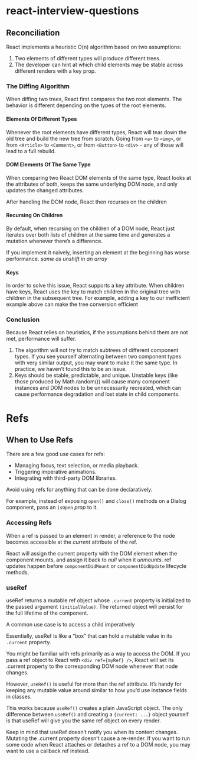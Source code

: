 # react-interview-questions

## Reconciliation

React implements a heuristic O(n) algorithm based on two assumptions:

1. Two elements of different types will produce different trees.
1. The developer can hint at which child elements may be stable across different renders with a key prop.

### The Diffing Algorithm

When diffing two trees, React first compares the two root elements. The behavior is different depending on the types of the root elements.

#### Elements Of Different Types

Whenever the root elements have different types, React will tear down the old tree and build the new tree from scratch. Going from `<a>` to `<img>`, or from `<Article>` to `<Comment>`, or from `<Button>` to `<div>` - any of those will lead to a full rebuild.

#### DOM Elements Of The Same Type

When comparing two React DOM elements of the same type, React looks at the attributes of both, keeps the same underlying DOM node, and only updates the changed attributes.

After handling the DOM node, React then recurses on the children

#### Recursing On Children

By default, when recursing on the children of a DOM node, React just iterates over both lists of children at the same time and generates a mutation whenever there’s a difference.

If you implement it naively, inserting an element at the beginning has worse performance. *same as unshift in an array*

#### Keys

In order to solve this issue, React supports a key attribute. When children have keys, React uses the key to match children in the original tree with children in the subsequent tree. For example, adding a key to our inefficient example above can make the tree conversion efficient

### Conclusion

Because React relies on heuristics, if the assumptions behind them are not met, performance will suffer.

1. The algorithm will not try to match subtrees of different component types. If you see yourself alternating between two component types with very similar output, you may want to make it the same type. In practice, we haven’t found this to be an issue.
1. Keys should be stable, predictable, and unique. Unstable keys (like those produced by Math.random()) will cause many component instances and DOM nodes to be unnecessarily recreated, which can cause performance degradation and lost state in child components.


# Refs

## When to Use Refs

There are a few good use cases for refs:

- Managing focus, text selection, or media playback.
- Triggering imperative animations.
- Integrating with third-party DOM libraries.

Avoid using refs for anything that can be done declaratively.

For example, instead of exposing `open()` and `close()` methods on a Dialog component, pass an `isOpen` *prop* to it.

### Accessing Refs

When a ref is passed to an element in render, a reference to the node becomes accessible at the *current* attribute of the ref.

React will assign the current property with the DOM element when the component mounts, and assign it back to *null* when it _unmounts_. ref updates happen before `componentDidMount` or `componentDidUpdate` lifecycle methods.

### useRef

useRef returns a mutable ref object whose `.current` property is initialized to the passed argument `(initialValue)`. The returned object will persist for the full lifetime of the component.

A common use case is to access a child imperatively

Essentially, useRef is like a “box” that can hold a mutable value in its `.current` property.

You might be familiar with refs primarily as a way to access the DOM. If you pass a ref object to React with `<div ref={myRef} />`, React will set its .current property to the corresponding DOM node whenever that node changes.

However, `useRef()` is useful for more than the ref attribute. It’s handy for keeping any mutable value around similar to how you’d use instance fields in classes.

This works because `useRef()` creates a plain JavaScript object. The only difference between `useRef()` and creating a `{current: ...}` object yourself is that useRef will give you the same ref object on every render.

Keep in mind that useRef doesn’t notify you when its content changes. Mutating the .current property doesn’t cause a re-render. If you want to run some code when React attaches or detaches a ref to a DOM node, you may want to use a callback ref instead.